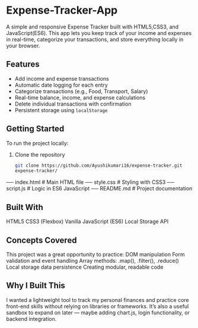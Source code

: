 # Expense-Tracker-App
A simple and responsive Expense Tracker built with HTML5,CSS3, and JavaScript(ES6). This app lets you keep track of your income and expenses in real-time, categorize your transactions, and store everything locally in your browser.

## Features

- Add income and expense transactions
- Automatic date logging for each entry
- Categorize transactions (e.g., Food, Transport, Salary)
- Real-time balance, income, and expense calculations
- Delete individual transactions with confirmation
- Persistent storage using `localStorage`

## Getting Started

To run the project locally:

1. Clone the repository
   ```bash
   git clone https://github.com/Ayushikumari16/expense-tracker.git
   expense-tracker/
── index.html        # Main HTML file
── style.css         # Styling with CSS3
── script.js         # Logic in ES6 JavaScript
── README.md         # Project documentation

## Built With
HTML5
CSS3 (Flexbox)
Vanilla JavaScript (ES6)
Local Storage API

## Concepts Covered
This project was a great opportunity to practice:
DOM manipulation
Form validation and event handling
Array methods: .map(), .filter(), .reduce()
Local storage data persistence
Creating modular, readable code

## Why I Built This
I wanted a lightweight tool to track my personal finances and practice core front-end skills without relying on libraries or frameworks. It’s also a useful sandbox to expand on later — maybe adding chart.js, login functionality, or backend integration.




